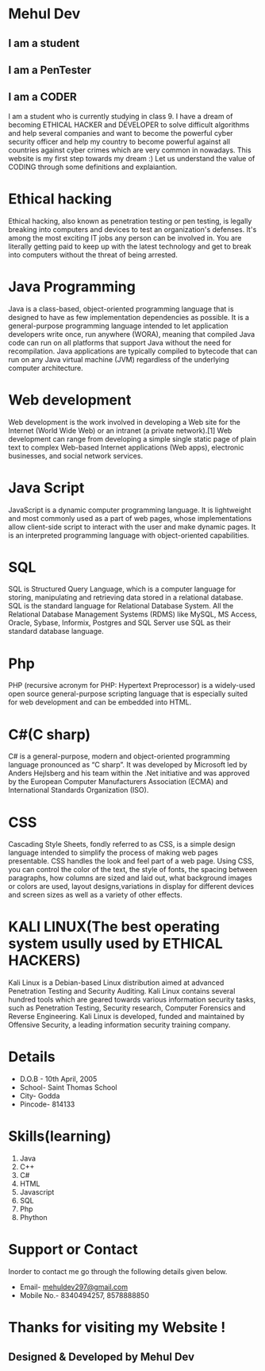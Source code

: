 # Mehul Dev

## I am a student
## I am a PenTester
## I am a CODER

  I am a student who is currently studying in class 9. I have a dream of becoming ETHICAL HACKER and DEVELOPER to solve difficult algorithms and help several companies and want to become the powerful cyber security officer and help my country to become powerful against all countries against cyber crimes which are very common in nowadays. This website is my first step towards my dream :) 
Let us understand the value of CODING through some definitions and explaiantion.

# Ethical hacking
Ethical hacking, also known as penetration testing or pen testing, is legally breaking into computers and devices to test an organization's defenses. It's among the most exciting IT jobs any person can be involved in. You are literally getting paid to keep up with the latest technology and get to break into computers without the threat of being arrested. 

# Java Programming
Java is a class-based, object-oriented programming language that is designed to have as few implementation dependencies as possible. It is a general-purpose programming language intended to let application developers write once, run anywhere (WORA), meaning that compiled Java code can run on all platforms that support Java without the need for recompilation. Java applications are typically compiled to bytecode that can run on any Java virtual machine (JVM) regardless of the underlying computer architecture.

# Web development
Web development is the work involved in developing a Web site for the Internet (World Wide Web) or an intranet (a private network).[1] Web development can range from developing a simple single static page of plain text to complex Web-based Internet applications (Web apps), electronic businesses, and social network services.

# Java Script
JavaScript is a dynamic computer programming language. It is lightweight and most commonly used as a part of web pages, whose implementations allow client-side script to interact with the user and make dynamic pages. It is an interpreted programming language with object-oriented capabilities.

# SQL
SQL is Structured Query Language, which is a computer language for storing, manipulating and retrieving data stored in a relational database.
SQL is the standard language for Relational Database System. All the Relational Database Management Systems (RDMS) like MySQL, MS Access, Oracle, Sybase, Informix, Postgres and SQL Server use SQL as their standard database language.

# Php
PHP (recursive acronym for PHP: Hypertext Preprocessor) is a widely-used open source general-purpose scripting language that is especially suited for web development and can be embedded into HTML.

# C#(C sharp)
C# is a general-purpose, modern and object-oriented programming language pronounced as “C sharp”. It was developed by Microsoft led by Anders Hejlsberg and his team within the .Net initiative and was approved by the European Computer Manufacturers Association (ECMA) and International Standards Organization (ISO).

# CSS
Cascading Style Sheets, fondly referred to as CSS, is a simple design language intended to simplify the process of making web pages presentable.
CSS handles the look and feel part of a web page. Using CSS, you can control the color of the text, the style of fonts, the spacing between paragraphs, how columns are sized and laid out, what background images or colors are used, layout designs,variations in display for different devices and screen sizes as well as a variety of other effects.

# KALI LINUX(The best operating system usully used by ETHICAL HACKERS)
Kali Linux is a Debian-based Linux distribution aimed at advanced Penetration Testing and Security Auditing. Kali Linux contains several hundred tools which are geared towards various information security tasks, such as Penetration Testing, Security research, Computer Forensics and Reverse Engineering. Kali Linux is developed, funded and maintained by Offensive Security, a leading information security training company.

#  Details
- D.O.B - 10th April, 2005 
- School- Saint Thomas School 
- City- Godda 
- Pincode- 814133 

# Skills(learning)
1. Java
2. C++
3. C#
4. HTML
5. Javascript
6. SQL
7. Php
8. Phython

# Support or Contact
Inorder to contact me go through the following details given below.
- Email- mehuldev297@gmail.com 
- Mobile No.- 8340494257, 8578888850 

# Thanks for visiting my Website !

## Designed & Developed by Mehul Dev

